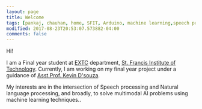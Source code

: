 ```yaml
---
layout: page
title: Welcome
tags: [pankaj, chauhan, home, SFIT, Arduino, machine learning,speech processing,speech emotion processing, under graduate]
modified: 2017-08-23T20:53:07.573882-04:00
comments: false
---
```


Hi!

I am a Final year student at [EXTC](https://www.sfitengg.org/EXTC.php) department, [St. Francis Institute of Technology](https://www.sfitengg.org). Currently, I am working on my final year project under a guidance of [Asst.Prof. Kevin D'souza](https://www.sfitengg.org/staff/FP_KevinD_EXTC_2016.pdf). 

My interests are in the intersection of Speech processing and Natural language processing, and broadly, to solve multimodal AI problems using machine learning techniques.. 
